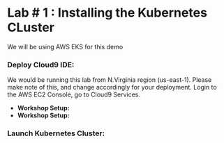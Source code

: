 # Lab # 1 : Installing the Kubernetes CLuster
We will be using AWS EKS for this demo

### Deploy Cloud9 IDE:
We would be running this lab from N.Virginia region (us-east-1). Please make note of this, and change accordingly for your deployment.
Login to the AWS EC2 Console, go to Cloud9 Services. 
* **Workshop Setup:**
* **Workshop Setup:**
### Launch Kubernetes Cluster:

